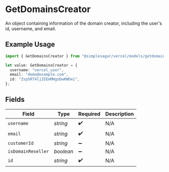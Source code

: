 # GetDomainsCreator

An object containing information of the domain creator, including the user's id, username, and email.

## Example Usage

```typescript
import { GetDomainsCreator } from "@simplesagar/vercel/models/getdomainsop.js";

let value: GetDomainsCreator = {
  username: "vercel_user",
  email: "demo@example.com",
  id: "ZspSRT4ljIEEmMHgoDwKWDei",
};
```

## Fields

| Field              | Type               | Required           | Description        |
| ------------------ | ------------------ | ------------------ | ------------------ |
| `username`         | *string*           | :heavy_check_mark: | N/A                |
| `email`            | *string*           | :heavy_check_mark: | N/A                |
| `customerId`       | *string*           | :heavy_minus_sign: | N/A                |
| `isDomainReseller` | *boolean*          | :heavy_minus_sign: | N/A                |
| `id`               | *string*           | :heavy_check_mark: | N/A                |